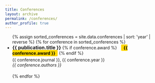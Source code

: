 ```yaml
---
title: Conferences
layout: archive
permalink: /conferences/
author_profile: true
---
```


<ul>
{% assign sorted_conferences = site.data.conferences | sort: 'year' | reverse %}
{% for conference in sorted_conferences %}
<li style="font-size: 14px; margin-bottom: 20px;"> <!-- Added bottom margin -->
    <div>
        <strong style="font-size: 16px;">{{ publication.title }}</strong>
        {% if conference.award %} <!-- Award display -->
            <span style="
                background-color: #ffd700; 
                color: #000; 
                padding: 2px 8px; 
                border-radius: 3px; 
                margin-left: 10px; 
                font-weight: bold;
                font-size: 14px;
            ">{{ conference.award }}</span>
        {% endif %}
    </div>
    <div style="margin-top: 5px;"> <!-- Added top margin -->
        {{ conference.journal }}, {{ conference.year }}<br>
        <em style="font-size: 14px;">{{ conference.authors }}</em><br>
        <!-- <a href="{{ publication.url }}">Read more</a> -->
    </div>
</li>
{% endfor %}
</ul>
